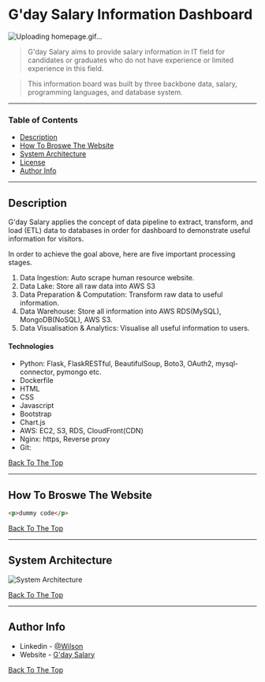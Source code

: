 # G'day Salary Information Dashboard
![Uploading homepage.gif…]()


> G'day Salary aims to provide salary information in IT field for candidates or graduates who do not have experience or limited experience in this field.

> This information board was built by three backbone data, salary, programming languages, and database system.

---

### Table of Contents

- [Description](#description)
- [How To Broswe The Website](#how-to-broswe-the-website)
- [System Architecture](#system-architecture)
- [License](#license)
- [Author Info](#author-info)

---

## Description

G'day Salary applies the concept of data pipeline to extract, transform, and load (ETL) data to databases in order for dashboard to demonstrate useful information for visitors.

In order to achieve the goal above, here are five important processing stages.

1. Data Ingestion: Auto scrape human resource website.
2. Data Lake: Store all raw data into AWS S3
3. Data Preparation & Computation: Transform raw data to useful information.
4. Data Warehouse: Store all information into AWS RDS(MySQL), MongoDB(NoSQL), AWS S3.
5. Data Visualisation & Analytics: Visualise all useful information to users.

#### Technologies

- Python: Flask, FlaskRESTful, BeautifulSoup, Boto3, OAuth2, mysql-connector, pymongo etc.
- Dockerfile
- HTML
- CSS
- Javascript
- Bootstrap
- Chart.js
- AWS: EC2, S3, RDS, CloudFront(CDN)
- Nginx: https, Reverse proxy
- Git:

[Back To The Top](#read-me-template)

---

## How To Broswe The Website

```html
<p>dummy code</p>
```

[Back To The Top](#read-me-template)

---

## System Architecture

![System Architecture](https://bootcamp-assignment.s3.ap-southeast-2.amazonaws.com/test.png)

[Back To The Top](#read-me-template)

---

## Author Info

- Linkedin - [@Wilson](https://www.linkedin.com/in/wei-cheng-huang-wilson/)
- Website - [G'day Salary](https://www.engineersalaryquery.website/)

[Back To The Top](#read-me-template)
